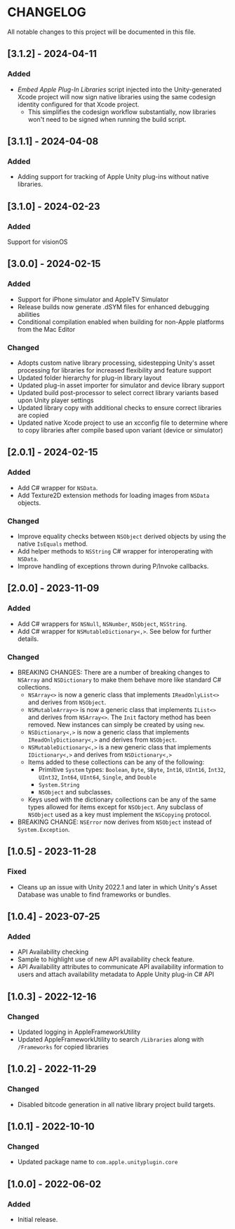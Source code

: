 # CHANGELOG
All notable changes to this project will be documented in this file.

## [3.1.2] - 2024-04-11
### Added
- *Embed Apple Plug-In Libraries* script injected into the Unity-generated Xcode project will now sign native libraries using the same codesign identity configured for that Xcode project.
  - This simplifies the codesign workflow substantially, now libraries won't need to be signed when running the build script.

## [3.1.1] - 2024-04-08
### Added
- Adding support for tracking of Apple Unity plug-ins without native libraries.

## [3.1.0] - 2024-02-23
### Added
Support for visionOS

## [3.0.0] - 2024-02-15
### Added
- Support for iPhone simulator and AppleTV Simulator
- Release builds now generate .dSYM files for enhanced debugging abilities
- Conditional compilation enabled when building for non-Apple platforms from the Mac Editor
### Changed
- Adopts custom native library processing, sidestepping Unity's asset processing for libraries for increased flexibility and feature support
- Updated folder hierarchy for plug-in library layout
- Updated plug-in asset importer for simulator and device library support
- Updated build post-processor to select correct library variants based upon Unity player settings
- Updated library copy with additional checks to ensure correct libraries are copied
- Updated native Xcode project to use an xcconfig file to determine where to copy libraries after compile based upon variant (device or simulator)

## [2.0.1] - 2024-02-15
### Added
- Add C# wrapper for `NSData`.
- Add Texture2D extension methods for loading images from `NSData` objects.
### Changed
- Improve equality checks between `NSObject` derived objects by using the native `IsEquals` method.
- Add helper methods to `NSString` C# wrapper for interoperating with `NSData`.
- Improve handling of exceptions thrown during P/Invoke callbacks.

## [2.0.0] - 2023-11-09
### Added
- Add C# wrappers for `NSNull`, `NSNumber`, `NSObject`, `NSString`.
- Add C# wrapper for `NSMutableDictionary<,>`. See below for further details.
### Changed
- BREAKING CHANGES: There are a number of breaking changes to `NSArray` and `NSDictionary` to make them behave more like standard C# collections.
  - `NSArray<>` is now a generic class that implements `IReadOnlyList<>` and derives from `NSObject`.
  - `NSMutableArray<>` is now a generic class that implements `IList<>` and derives from `NSArray<>`. The `Init` factory method has been removed. New instances can simply be created by using `new`.
  - `NSDictionary<,>` is now a generic class that implements `IReadOnlyDictionary<,>` and derives from `NSObject`.
  - `NSMutableDictionary<,>` is a new generic class that implements `IDictionary<,>` and derives from `NSDictionary<,>`
  - Items added to these collections can be any of the following:
    - Primitive `System` types: `Boolean`, `Byte`, `SByte`, `Int16`, `UInt16`, `Int32`, `UInt32`, `Int64`, `UInt64`, `Single`, and `Double`
    - `System.String`
    - `NSObject` and subclasses.
  - Keys used with the dictionary collections can be any of the same types allowed for items except for `NSObject`. Any subclass of `NSObject` used as a key must implement the `NSCopying` protocol.
- BREAKING CHANGE: `NSError` now derives from `NSObject` instead of `System.Exception`.

## [1.0.5] - 2023-11-28
### Fixed
- Cleans up an issue with Unity 2022.1 and later in which Unity's Asset Database was unable to find frameworks or bundles.

## [1.0.4] - 2023-07-25
### Added
- API Availability checking
- Sample to highlight use of new API availability check feature.
- API Availability attributes to communicate API availability information to users and attach availability metadata to Apple Unity plug-in C# API

## [1.0.3] - 2022-12-16
### Changed
- Updated logging in AppleFrameworkUtility
- Updated AppleFrameworkUtility to search `/Libraries` along with `/Frameworks` for copied libraries

## [1.0.2] - 2022-11-29
### Changed
- Disabled bitcode generation in all native library project build targets.

## [1.0.1] - 2022-10-10
### Changed
- Updated package name to `com.apple.unityplugin.core`

## [1.0.0] - 2022-06-02
### Added
- Initial release.
